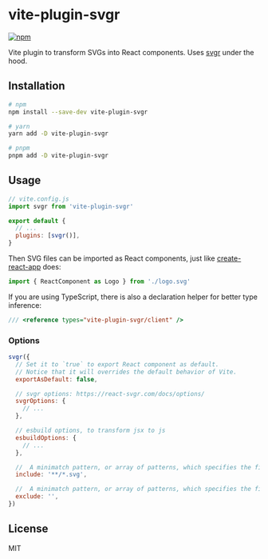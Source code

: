 # vite-plugin-svgr

[![npm](https://img.shields.io/npm/v/vite-plugin-svgr.svg)](https://www.npmjs.com/package/vite-plugin-svgr)

Vite plugin to transform SVGs into React components. Uses [svgr](https://github.com/gregberge/svgr) under the hood.

## Installation
```sh
# npm
npm install --save-dev vite-plugin-svgr

# yarn
yarn add -D vite-plugin-svgr

# pnpm
pnpm add -D vite-plugin-svgr
```

## Usage

```js
// vite.config.js
import svgr from 'vite-plugin-svgr'

export default {
  // ...
  plugins: [svgr()],
}
```

Then SVG files can be imported as React components, just like [create-react-app](https://create-react-app.dev/docs/adding-images-fonts-and-files#adding-svgs) does:

```js
import { ReactComponent as Logo } from './logo.svg'
```

If you are using TypeScript, there is also a declaration helper for better type inference:

```ts
/// <reference types="vite-plugin-svgr/client" />
```

### Options

```js
svgr({
  // Set it to `true` to export React component as default.
  // Notice that it will overrides the default behavior of Vite.
  exportAsDefault: false,

  // svgr options: https://react-svgr.com/docs/options/
  svgrOptions: {
    // ...
  },

  // esbuild options, to transform jsx to js
  esbuildOptions: {
    // ...
  },

  //  A minimatch pattern, or array of patterns, which specifies the files in the build the plugin should include. By default all svg files will be included.
  include: '**/*.svg',

  //  A minimatch pattern, or array of patterns, which specifies the files in the build the plugin should ignore. By default no files are ignored.
  exclude: '',
})
```

## License

MIT

